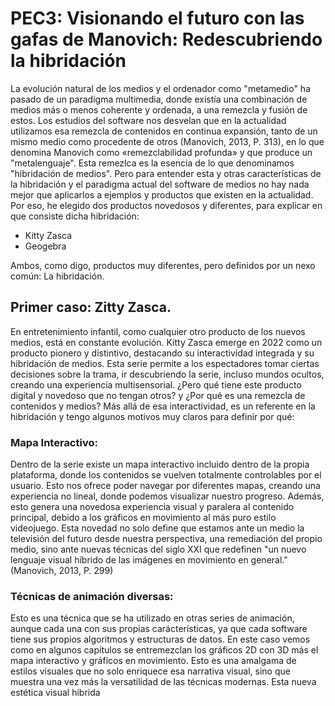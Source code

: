 # PEC3: Visionando el futuro con las gafas de Manovich: Redescubriendo la hibridación

La evolución natural de los medios y el ordenador como "metamedio" ha pasado de un paradigma multimedia, donde existía una combinación de medios más o menos coherente y ordenada, a una remezcla y fusión de estos. Los estudios del software nos desvelan que en la actualidad utilizamos esa remezcla de contenidos en continua expansión, tanto de un mismo medio como procedente de otros (Manovich, 2013, P. 313), en lo  que denomina Manovich como «remezclabilidad profunda» y que produce un "metalenguaje". Esta remezlca es la esencia de lo que denominamos "hibridación de medios". Pero para entender esta y otras características de la hibridación y el paradigma actual del software de medios no hay nada mejor que aplicarlos a ejemplos y productos que existen en la actualidad. Por eso, he elegido dos productos novedosos y diferentes, para explicar en que consiste dicha hibridación:

- Kitty Zasca
- Geogebra

Ambos, como digo, productos muy diferentes, pero definidos por un nexo común: La hibridación.

## Primer caso: Zitty Zasca.

En entretenimiento infantil, como cualquier otro producto de los nuevos medios, está en constante evolución. Kitty Zasca emerge en 2022 como un producto pionero y distintivo, destacando su interactividad integrada y su hibridación de medios. Esta serie permite a los espectadores tomar ciertas decisiones sobre la trama, ir descubriendo la serie, incluso mundos ocultos, creando una experiencia multisensorial. ¿Pero qué tiene este producto digital y novedoso que no tengan otros? y ¿Por qué es una remezcla de contenidos y medios? Más allá de esa interactividad, es un referente en la hibridación y tengo algunos motivos muy claros para definir por qué:

### Mapa Interactivo:

Dentro de la serie existe un mapa interactivo incluido dentro de la propia plataforma, donde los contenidos se vuelven totalmente controlables por el usuario. Esto nos ofrece poder navegar por diferentes mapas, creando una experiencia no lineal, donde podemos visualizar nuestro progreso. Además, esto genera una novedosa experiencia visual y paralera al contenido principal, debido a los gráficos en movimiento al más puro estilo videojuego. Esta novedad no solo define que estamos ante un medio la televisión del futuro desde nuestra perspectiva, una remediación del propio medio, sino ante nuevas técnicas del siglo XXI que redefinen "un nuevo lenguaje visual híbrido de las imágenes en movimiento en general." (Manovich, 2013, P. 299)

### Técnicas de animación diversas:

Esto es una técnica que se ha utilizado en otras series de animación, aunque cada una con sus propias carácterísticas, ya que cada software tiene sus propios algoritmos y estructuras de datos. En este caso vemos como en algunos capítulos se entremezclan los gráficos 2D con 3D más el mapa interactivo y gráficos en movimiento. Esto es una amalgama de estilos visuales que no solo enriquece esa narrativa visual, sino que muestra una vez más la versatilidad de las técnicas modernas. Esta nueva estética visual hibrida 
